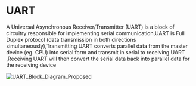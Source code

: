 # UART
A Universal Asynchronous Receiver/Transmitter (UART) is a block of 
circuitry responsible for implementing serial communication,UART is Full Duplex protocol (data transmission in both directions simultaneously),Transmitting UART converts parallel data from the master device (eg. 
CPU) into serial form and transmit in serial to receiving UART ,Receiving UART will then convert the serial data back into parallel data 
for the receiving device

![UART_Block_Diagram_Proposed](https://user-images.githubusercontent.com/56665316/174566083-145f9e87-7f14-4d5a-bd29-8d0a46dd46bf.PNG)
